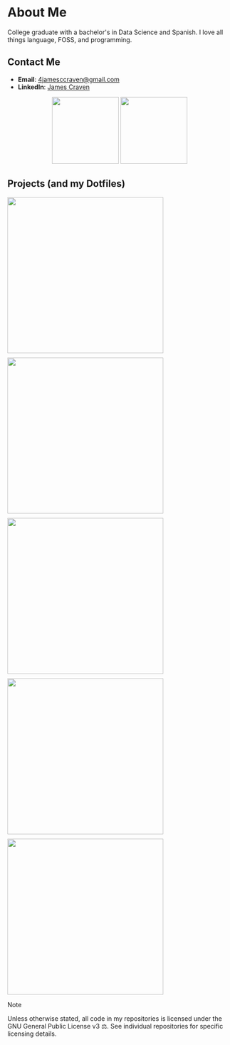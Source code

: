 # About Me
College graduate with a bachelor's in Data Science and Spanish. I love all things language, FOSS, and programming.

## Contact Me
- **Email**: 4jamesccraven@gmail.com
- **LinkedIn**: [James Craven](https://www.linkedin.com/in/james-craven-7968a8324/)


<!-- Stats -->
<div align="center">
  <picture>
    <source
      srcset="https://github-readme-stats.vercel.app/api?username=4jamesccraven&hide_rank=true&theme=catppuccin_mocha&title_color=cba6f7"
      media="(prefers-color-scheme: dark)"
    />
    <source
      srcset="https://github-readme-stats.vercel.app/api?username=4jamesccraven&hide_rank=true&theme=catppuccin_latte&title_color=7287fd"
      media="(prefers-color-scheme: light), (prefers-color-scheme: no-preference)"
    />
    <img
      src="https://github-readme-stats.vercel.app/api?username=4jamesccraven&hide_rank=true&theme=catppuccin_mocha&title_color=cba6f7"
      height="150"
    />
  </picture>
  <picture>
    <!-- I hide the following languages for these reasons: -->
    <!-- LaTeX: It's not really a programming language, and the fact that it is text means there are more lines, so it is skewed -->
    <!-- Vim Script: Also not really a language, nor is it something I actually use for anything, all my nvim configs are pure lua -->
    <!-- Jupyter Notebook: This format is not made for git, and the few notebooks I have makes it seem like they're all that I do. They are simply too big, and again, not a language -->
    <source
      srcset="https://github-readme-stats.vercel.app/api/top-langs?username=4jamesccraven&theme=catppuccin_mocha&title_color=cba6f7&layout=compact&hide=jupyter%20notebook,tex,vim%20script&count_weight=0.5"
      media="(prefers-color-scheme: dark)"
    />
    <source
      srcset="https://github-readme-stats.vercel.app/api/top-langs?username=4jamesccraven&theme=catppuccin_latte&title_color=7287fd&layout=compact&hide=jupyter%20notebook,tex,vim%20script&size_weight=0.5&count_weight=0.5"
      media="(prefers-color-scheme: light), (prefers-color-scheme: no-preference)"
    />
    <img
      src="https://github-readme-stats.vercel.app/api/top-langs?username=4jamesccraven&theme=catppuccin_mocha&title_color=cba6f7&layout=compact&hide=jupyter%20notebook,tex,vim%20script&size_weight=0.5&count_weight=0.5"
      height="150"
    />
  </picture>
</div>

## Projects (and my Dotfiles)
<div align="center" style="display: flex; flex-wrap: wrap; gap: 10px;">
  <a href="https://github.com/4jamesccraven/mkdev">
    <picture>
      <source
        srcset="https://github-readme-stats.vercel.app/api/pin/?username=4jamesccraven&theme=catppuccin_mocha&title_color=cba6f7&description_lines_count=2&repo=mkdev"
        media="(prefers-color-scheme: dark)"
      />
      <source
        srcset="https://github-readme-stats.vercel.app/api/pin/?username=4jamesccraven&theme=catppuccin_latte&title_color=7287fd&description_lines_count=2&repo=mkdev"
        media="(prefers-color-scheme: light), (prefers-color-scheme: no-preference)"
      />
      <img
        src="https://github-readme-stats.vercel.app/api/pin/?username=4jamesccraven&theme=catppuccin_mocha&title_color=cba6f7&description_lines_count=2&repo=mkdev"
        width="350"
      />
    </picture>
  </a>
  <a href="https://github.com/4jamesccraven/dsci-research-for-ADAPT-in-SC"
    <picture>
      <source
        srcset="https://github-readme-stats.vercel.app/api/pin/?username=4jamesccraven&theme=catppuccin_mocha&title_color=cba6f7&description_lines_count=2&repo=dsci-research-for-ADAPT-in-SC"
        media="(prefers-color-scheme: dark)"
      />
      <source
        srcset="https://github-readme-stats.vercel.app/api/pin/?username=4jamesccraven&theme=catppuccin_latte&title_color=7287fd&description_lines_count=2&repo=dsci-research-for-ADAPT-in-SC"
        media="(prefers-color-scheme: light), (prefers-color-scheme: no-preference)"
      />
      <img
        src="https://github-readme-stats.vercel.app/api/pin/?username=4jamesccraven&theme=catppuccin_mocha&title_color=cba6f7&description_lines_count=2&repo=dsci-research-for-ADAPT-in-SC"
        width="350"
      />
    </picture>
  </a>
  <a href="https://github.com/4jamesccraven/nixos-configs">
    <picture>
      <source
        srcset="https://github-readme-stats.vercel.app/api/pin/?username=4jamesccraven&theme=catppuccin_mocha&title_color=cba6f7&description_lines_count=2&repo=nixos-configs"
        media="(prefers-color-scheme: dark)"
      />
      <source
        srcset="https://github-readme-stats.vercel.app/api/pin/?username=4jamesccraven&theme=catppuccin_latte&title_color=7287fd&description_lines_count=2&repo=nixos-configs"
        media="(prefers-color-scheme: light), (prefers-color-scheme: no-preference)"
      />
      <img
        src="https://github-readme-stats.vercel.app/api/pin/?username=4jamesccraven&theme=catppuccin_mocha&title_color=cba6f7&description_lines_count=2&repo=nixos-configs"
        width="350"
      />
    </picture>
  </a>
  <a href="https://github.com/4jamesccraven/taj_mahal">
    <picture>
      <source
        srcset="https://github-readme-stats.vercel.app/api/pin/?username=4jamesccraven&theme=catppuccin_mocha&title_color=cba6f7&description_lines_count=2&repo=taj_mahal"
        media="(prefers-color-scheme: dark)"
      />
      <source
        srcset="https://github-readme-stats.vercel.app/api/pin/?username=4jamesccraven&theme=catppuccin_latte&title_color=7287fd&description_lines_count=2&repo=taj_mahal"
        media="(prefers-color-scheme: light), (prefers-color-scheme: no-preference)"
      />
      <img
        src="https://github-readme-stats.vercel.app/api/pin/?username=4jamesccraven&theme=catppuccin_mocha&title_color=cba6f7&description_lines_count=2&repo=taj_mahal"
        width="350"
      />
    </picture>
  </a>
  <a href="https://github.com/4jamesccraven/CPR"
    <picture>
      <source
        srcset="https://github-readme-stats.vercel.app/api/pin/?username=4jamesccraven&theme=catppuccin_mocha&title_color=cba6f7&description_lines_count=2&repo=CPR"
        media="(prefers-color-scheme: dark)"
      />
      <source
        srcset="https://github-readme-stats.vercel.app/api/pin/?username=4jamesccraven&theme=catppuccin_latte&title_color=7287fd&description_lines_count=2&repo=CPR"
        media="(prefers-color-scheme: light), (prefers-color-scheme: no-preference)"
      />
      <img
        src="https://github-readme-stats.vercel.app/api/pin/?username=4jamesccraven&theme=catppuccin_mocha&title_color=cba6f7&description_lines_count=2&repo=CPR"
        width="350"
      />
    </picture>
  </a>
</div>


> [!NOTE]
> Unless otherwise stated, all code in my repositories is licensed under the GNU General Public License v3 ⚖️. See individual repositories for specific licensing details.
